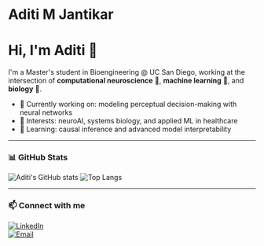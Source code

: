 # Aditi M Jantikar
# Hi, I'm Aditi 👋

I'm a Master's student in Bioengineering @ UC San Diego, working at the intersection of **computational neuroscience** 🧠, **machine learning** 🤖, and **biology** 🔬.

- 🔭 Currently working on: modeling perceptual decision-making with neural networks
- 🧬 Interests: neuroAI, systems biology, and applied ML in healthcare
- 🌱 Learning: causal inference and advanced model interpretability

---

### 📊 GitHub Stats

![Aditi's GitHub stats](https://github-readme-stats.vercel.app/api?username=aditijantikar&show_icons=true&theme=default)
![Top Langs](https://github-readme-stats.vercel.app/api/top-langs/?username=aditijantikar&layout=compact)

---

### 📫 Connect with me

[![LinkedIn](https://img.shields.io/badge/LinkedIn-blue?logo=linkedin&style=flat-square)](https://www.linkedin.com/in/aditijantikar/)  
[![Email](https://img.shields.io/badge/Email-lightgrey?logo=gmail&style=flat-square)](mailto:ajantikar@ucsd.edu)
